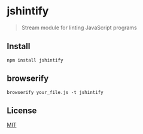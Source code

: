 # jshintify

> Stream module for linting JavaScript programs

## Install

    npm install jshintify

## browserify

    browserify your_file.js -t jshintify

## License

[MIT](http://josh.mit-license.org)

